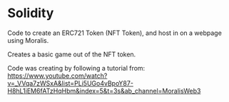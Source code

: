 # Solidity

Code to create an ERC721 Token (NFT Token), and host in on a webpage using Moralis.

Creates  a basic game out of the NFT token.

Code was creating by following a tutorial from: https://www.youtube.com/watch?v=_VVqa7zWSxA&list=PLi5UGo4vBpoY87-H8hL1iEM6fATzHqHbm&index=5&t=3s&ab_channel=MoralisWeb3
